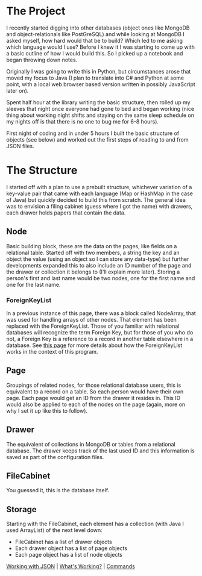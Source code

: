 # The Project

I recently started digging into other databases (object ones like MongoDB and object-relationals like PostGreSQL) and 
while looking at MongoDB I asked myself, how hard would that be to build? Which led to me asking which language would I
use? Before I knew it I was starting to come up with a basic outline of how I would build this. So I picked up a notebook
and began throwing down notes.

Originally I was going to write this in Python, but circumstances arose that moved my focus to Java (I plan to translate
into C# and Python at some point, with a local web browser based version written in possibly JavaScript later on).

Spent half hour at the library writing the basic structure, then rolled up my sleeves that night once everyone had gone to
bed and began working (nice thing about working night shifts and staying on the same sleep schedule on my nights off is
that there is no one to bug me for 6-8 hours).

First night of coding and in under 5 hours I built the basic structure of objects (see below) and worked out the first steps
of reading to and from JSON files.

# The Structure

I started off with a plan to use a prebuilt structure, whichever variation of a key-value pair that came with each language
(Map or HashMap in the case of Java) but quickly decided to build this from scratch. The general idea was to envision a filing
cabinet (guess where I got the name) with drawers, each drawer holds papers that contain the data.

## Node

Basic building block, these are the data on the pages, like fields on a relational table. Started off with two members, a 
string the key and an object the value (using an object so I can store any data-type) but further developments expanded 
this to also include an ID number of the page and the drawer or collection it belongs to (I'll explain more later).
Storing a person's first and last name would be two nodes, one for the first name and one for the last name.

### ForeignKeyList

In a previous instance of this page, there was a block called NodeArray, that was used for handling arrays of other nodes.
That element has been replaced with the ForeignKeyList. Those of you familiar with relational databases will recognize the
term Foreign Key, but for those of you who do not, a Foreign Key is a reference to a record in another table elsewhere in a
database. See [this page](fkl.md) for more details about how the ForeignKeyList works in the context of this program.

## Page

Groupings of related nodes, for those relational database users, this is equivalent to a record on a table. So each person
would have their own page. Each page would get an ID from the drawer it resides in. This ID would also be applied to each
of the nodes on the page (again, more on why I set it up like this to follow).

## Drawer

The equivalent of collections in MongoDB or tables from a relational database. The drawer keeps track of the last used ID
and this information is saved as part of the configuration files.

## FileCabinet

You guessed it, this is the database itself.

## Storage

Starting with the FileCabinet, each element has a collection (with Java I used ArrayList) of the next level down:

* FileCabinet has a list of drawer objects
* Each drawer object has a list of page objects
* Each page object has a list of node objects

[Working with JSON](json.md) | [What's Working?](whatworks.md) | [Commands](commands.md)
